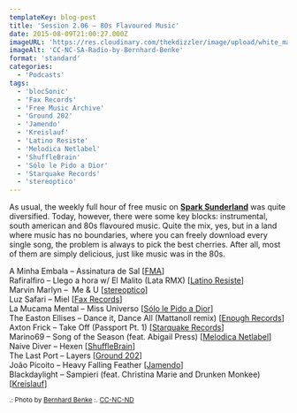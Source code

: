 ```yaml
---
templateKey: blog-post
title: 'Session 2.06 – 80s Flavoured Music'
date: 2015-08-09T21:00:27.000Z
imageURL: 'https://res.cloudinary.com/thekdizzler/image/upload/white_market/2015/08/CC-NC-SA-Radio-by-Bernhard-Benke.jpg'
imageAlt: 'CC-NC-SA-Radio-by-Bernhard-Benke'
format: 'standard'
categories:
  - 'Podcasts'
tags:
  - 'blocSonic'
  - 'Fax Records'
  - 'Free Music Archive'
  - 'Ground 202'
  - 'Jamendo'
  - 'Kreislauf'
  - 'Latino Resiste'
  - 'Melodica Netlabel'
  - 'ShuffleBrain'
  - 'Sólo le Pido a Dior'
  - 'Starquake Records'
  - 'stereoptico'
---
```


As usual, the weekly full hour of free music on **[Spark Sunderland](http://www.sparksunderland.com/)** was quite diversified. Today, however, there were some key blocks: instrumental, south american and 80s flavoured music. Quite the mix, yes, but in a land where music has no boundaries, where you can freely download every single song, the problem is always to pick the best cherries. After all, most of them are simply delicious, just like music was in the 80s.

A Minha Embala – Assinatura de Sal \[[FMA](http://freemusicarchive.org/music/A_Minha_Embala_Aline_Frazo_e_Csar_Herranz/none_given_1575/)\]  
Rafiralfiro – Llego a hora w/ El Malito (Lata RMX) \[[Latino Resiste](https://soundcloud.com/rafiralfiro/sets/rafael-aragon-llego-la-hora-latino-resiste-2014)\]  
Marvin Marlyn –  Me & U \[[stereoptico](http://www.stereoptico.com/audio/releases/028-marvin-marlyn/)\]  
Luz Safari – Miel \[[Fax Records](http://netlabelday.blogspot.co.uk/2015/04/va-fax-records-vol-1-fax-records.html)\]  
La Mucama Mental – Miss Universo \[[Sólo le Pido a Dior](https://sololepidoadior.bandcamp.com/album/spd-13-astrodomo)\]  
The Easton Ellises – Dance it, Dance All (Mattanoll remix) \[[Enough Records](http://enoughrecords.scene.org/release/enrmp311)\]  
Axton Frick – Take Off (Passport Pt. 1) \[[Starquake Records](https://archive.org/details/stqk009)\]  
Marino69 – Song of the Season (feat. Abigail Press) \[[Melodica Netlabel](http://melodica-netlabel.com/v2/?p=1986)\]  
Naive Diver – Hexen \[[ShuffleBrain](http://shufflebrain.net/releases/r040)\]  
The Last Port – Layers \[[Ground 202](http://www.ground202.com/review/the-last-port-10011/)\]  
João Picoito – Heavy Falling Feather \[[Jamendo](https://www.jamendo.com/en/list/a44061/omission)\]  
Blackdaylight – Sampieri (feat. Christina Marie and Drunken Monkee) \[[Kreislauf](https://kreislauf.org/blackdaylight-lava-music-kreislauf-151/)\]

<small>.: Photo by [Bernhard Benke](https://www.flickr.com/photos/bernhardbenke/2370811833/) :. [CC-NC-ND](https://creativecommons.org/licenses/by-nc-nd/2.0/)</small>
